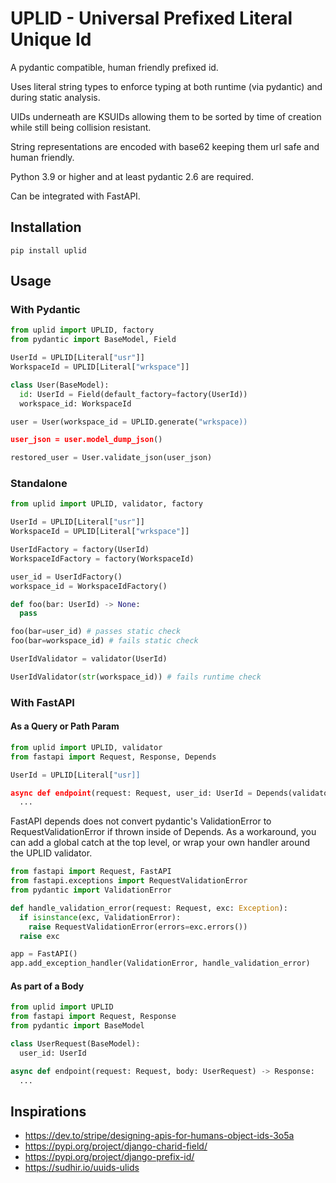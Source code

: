 # UPLID - Universal Prefixed Literal Unique Id

A pydantic compatible, human friendly prefixed id.

Uses literal string types to enforce typing at both runtime (via pydantic) and during static analysis.

UIDs underneath are KSUIDs allowing them to be sorted by time of creation while still being collision resistant.

String representations are encoded with base62 keeping them url safe and human friendly.

Python 3.9 or higher and at least pydantic 2.6 are required.

Can be integrated with FastAPI.

## Installation

```
pip install uplid
```

## Usage

### With Pydantic

```py
from uplid import UPLID, factory
from pydantic import BaseModel, Field

UserId = UPLID[Literal["usr"]]
WorkspaceId = UPLID[Literal["wrkspace"]]

class User(BaseModel):
  id: UserId = Field(default_factory=factory(UserId))
  workspace_id: WorkspaceId

user = User(workspace_id = UPLID.generate("wrkspace))

user_json = user.model_dump_json()

restored_user = User.validate_json(user_json)
```

### Standalone

```py
from uplid import UPLID, validator, factory

UserId = UPLID[Literal["usr"]]
WorkspaceId = UPLID[Literal["wrkspace"]]

UserIdFactory = factory(UserId)
WorkspaceIdFactory = factory(WorkspaceId)

user_id = UserIdFactory()
workspace_id = WorkspaceIdFactory()

def foo(bar: UserId) -> None:
  pass

foo(bar=user_id) # passes static check
foo(bar=workspace_id) # fails static check

UserIdValidator = validator(UserId)

UserIdValidator(str(workspace_id)) # fails runtime check
```

### With FastAPI

#### As a Query or Path Param

```py
from uplid import UPLID, validator
from fastapi import Request, Response, Depends

UserId = UPLID[Literal["usr]]

async def endpoint(request: Request, user_id: UserId = Depends(validator(UserId))) -> Response:
  ...
```

FastAPI depends does not convert pydantic's ValidationError to RequestValidationError if thrown inside of Depends.
As a workaround, you can add a global catch at the top level, or wrap your own handler around the UPLID validator.

```py
from fastapi import Request, FastAPI
from fastapi.exceptions import RequestValidationError
from pydantic import ValidationError

def handle_validation_error(request: Request, exc: Exception):
  if isinstance(exc, ValidationError):
    raise RequestValidationError(errors=exc.errors())
  raise exc

app = FastAPI()
app.add_exception_handler(ValidationError, handle_validation_error)
```

#### As part of a Body

```py
from uplid import UPLID
from fastapi import Request, Response
from pydantic import BaseModel

class UserRequest(BaseModel):
  user_id: UserId

async def endpoint(request: Request, body: UserRequest) -> Response:
  ...
```

## Inspirations

- https://dev.to/stripe/designing-apis-for-humans-object-ids-3o5a
- https://pypi.org/project/django-charid-field/
- https://pypi.org/project/django-prefix-id/
- https://sudhir.io/uuids-ulids
